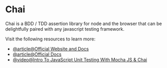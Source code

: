 # Chai

Chai is a BDD / TDD assertion library for node and the browser that can be delightfully paired with any javascript testing framework.

Visit the following resources to learn more:

- [@article@Official Website and Docs](https://www.chaijs.com/)
- [@article@Official Docs](https://www.chaijs.com/guide/)
- [@video@Intro To JavaScript Unit Testing With Mocha JS & Chai](https://www.youtube.com/watch?v=MLTRHc5dk6s)
